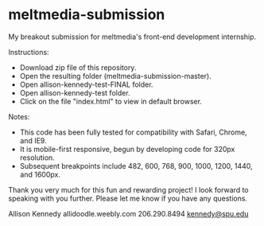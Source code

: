 meltmedia-submission
====================

My breakout submission for meltmedia's front-end development internship.

Instructions:
- Download zip file of this repository.
- Open the resulting folder (meltmedia-submission-master).
- Open allison-kennedy-test-FINAL folder.
- Open allison-kennedy-test folder.
- Click on the file "index.html" to view in default browser.

Notes:
- This code has been fully tested for compatibility with Safari, Chrome, and IE9.
- It is mobile-first responsive, begun by developing code for 320px resolution.
- Subsequent breakpoints include 482, 600, 768, 900, 1000, 1200, 1440, and 1600px.

Thank you very much for this fun and rewarding project! I look forward to speaking with you further.
Please let me know if you have any questions.

Allison Kennedy
allidoodle.weebly.com
206.290.8494
kennedy@spu.edu
